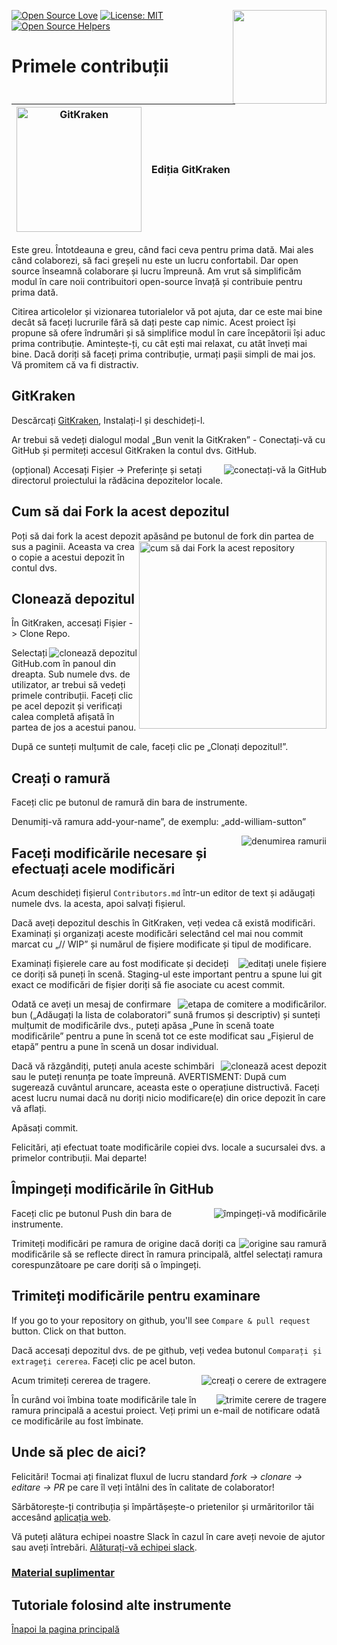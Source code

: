 [![Open Source Love](https://badges.frapsoft.com/os/v1/open-source.svg?v=103)](https://github.com/ellerbrock/open-source-badges/)
[<img align="right" width="150" src="https://firstcontributions.github.io/assets/gui-tool-tutorials/gitkraken-tutorial/join-slack-team.png">](https://join.slack.com/t/firstcontributors/shared_invite/zt-1hg51qkgm-Xc7HxhsiPYNN3ofX2_I8FA)
[![License: MIT](https://img.shields.io/badge/License-MIT-green.svg)](https://opensource.org/licenses/MIT)
[![Open Source Helpers](https://www.codetriage.com/roshanjossey/first-contributions/badges/users.svg)](https://www.codetriage.com/roshanjossey/first-contributions)


# Primele contribuții

|<img alt="GitKraken" src="https://firstcontributions.github.io/assets/gui-tool-tutorials/gitkraken-tutorial/gk-icon.png" width="200">| Ediția GitKraken|
|---|---|

Este greu. Întotdeauna e greu, când faci ceva pentru prima dată. Mai ales când colaborezi, să faci greșeli nu este un lucru confortabil. Dar open source înseamnă colaborare și lucru împreună. Am vrut să simplificăm modul în care noii contribuitori open-source învață și contribuie pentru prima dată.

Citirea articolelor și vizionarea tutorialelor vă pot ajuta, dar ce este mai bine decât să faceți lucrurile fără să dați peste cap nimic. Acest proiect își propune să ofere îndrumări și să simplifice modul în care începătorii își aduc prima contribuție. Amintește-ți, cu cât ești mai relaxat, cu atât înveți mai bine. Dacă doriți să faceți prima contribuție, urmați pașii simpli de mai jos. Vă promitem că va fi distractiv.


## GitKraken

Descărcați [GitKraken](https://www.gitkraken.com), Instalați-l și deschideți-l.

Ar trebui să vedeți dialogul modal „Bun venit la GitKraken” - Conectați-vă cu GitHub și permiteți accesul GitKraken la contul dvs. GitHub.


<img style="float: right;" src="https://firstcontributions.github.io/assets/gui-tool-tutorials/gitkraken-tutorial/gk-login.png" alt="conectați-vă la GitHub" />

(opțional) Accesați Fișier -> Preferințe și setați directorul proiectului la rădăcina depozitelor locale.


## Cum să dai Fork la acest depozitul

Poți să dai fork la acest depozit apăsând pe butonul de fork din partea de sus a paginii.
<img align="right" width="300" src="https://firstcontributions.github.io/assets/gui-tool-tutorials/gitkraken-tutorial/fork.png" alt="cum să dai Fork la acest repository" />
Aceasta va crea o copie a acestui depozit în contul dvs.


## Clonează depozitul

În GitKraken, accesați Fișier -> Clone Repo.


<img style="float: right;" src="https://firstcontributions.github.io/assets/gui-tool-tutorials/gitkraken-tutorial/gk-clone.png" alt="clonează depozitul" />


Selectați GitHub.com în panoul din dreapta. Sub numele dvs. de utilizator, ar trebui să vedeți primele contribuții. Faceți clic pe acel depozit și verificați calea completă afișată în partea de jos a acestui panou.

După ce sunteți mulțumit de cale, faceți clic pe „Clonați depozitul!”.


## Creați o ramură

Faceți clic pe butonul de ramură din bara de instrumente.

Denumiți-vă ramura add-your-name”, de exemplu: „add-william-sutton”

<img style="float: right;" src="https://firstcontributions.github.io/assets/gui-tool-tutorials/gitkraken-tutorial/gk-branch.png" alt="denumirea ramurii" />


## Faceți modificările necesare și efectuați acele modificări

Acum deschideți fișierul `Contributors.md` într-un editor de text și adăugați numele dvs. la acesta, apoi salvați fișierul.

Dacă aveți depozitul deschis în GitKraken, veți vedea că există modificări. Examinați și organizați aceste modificări selectând cel mai nou commit marcat cu „// WIP” și numărul de fișiere modificate și tipul de modificare.

<img style="float: right;" src="https://firstcontributions.github.io/assets/gui-tool-tutorials/gitkraken-tutorial/gk-edit.png" alt="editați unele fișiere" />

Examinați fișierele care au fost modificate și decideți ce doriți să puneți în scenă. Staging-ul este important pentru a spune lui git exact ce modificări de fișier doriți să fie asociate cu acest commit.


<img style="float: right;" src="https://firstcontributions.github.io/assets/gui-tool-tutorials/gitkraken-tutorial/gk-stage.png" alt="etapa de comitere a modificărilor." />


Odată ce aveți un mesaj de confirmare bun („Adăugați <numele-dvs> la lista de colaboratori” sună frumos și descriptiv) și sunteți mulțumit de modificările dvs., puteți apăsa „Pune în scenă toate modificările” pentru a pune în scenă tot ce este modificat sau „Fișierul de etapă” pentru a pune în scenă un dosar individual.


<img style="float: right;" src="https://firstcontributions.github.io/assets/gui-tool-tutorials/gitkraken-tutorial/gk-commit.png" alt="clonează acest depozit" />


Dacă vă răzgândiți, puteți anula aceste schimbări sau le puteți renunța pe toate împreună.
AVERTISMENT: După cum sugerează cuvântul aruncare, aceasta este o operațiune distructivă. Faceți acest lucru numai dacă nu doriți nicio modificare(e) din orice depozit în care vă aflați.

Apăsați commit.

Felicitări, ați efectuat toate modificările copiei dvs. locale a sucursalei dvs. a primelor contribuții. Mai departe!


## Împingeți modificările în GitHub

<img style="float: right;" src="https://firstcontributions.github.io/assets/gui-tool-tutorials/gitkraken-tutorial/gk-push.png" alt="împingeți-vă modificările" />

Faceți clic pe butonul Push din bara de instrumente.

<img style="float: right;" src="https://firstcontributions.github.io/assets/gui-tool-tutorials/gitkraken-tutorial/gk-origin.png" alt="origine sau ramură" />

Trimiteți modificări pe ramura de origine dacă doriți ca modificările să se reflecte direct în ramura principală, altfel selectați ramura corespunzătoare pe care doriți să o împingeți.


## Trimiteți modificările pentru examinare

If you go to your repository on github, you'll see  `Compare & pull request` button. Click on that button.

Dacă accesați depozitul dvs. de pe github, veți vedea butonul `Comparați și extrageți cererea`. Faceți clic pe acel buton.

<img style="float: right;" src="https://firstcontributions.github.io/assets/gui-tool-tutorials/gitkraken-tutorial/compare-and-pull.png" alt="creați o cerere de extragere" />

Acum trimiteți cererea de tragere.

<img style="float: right;" src="https://firstcontributions.github.io/assets/gui-tool-tutorials/gitkraken-tutorial/submit-pull-request.png" alt="trimite cerere de tragere" />

În curând voi îmbina toate modificările tale în ramura principală a acestui proiect. Veți primi un e-mail de notificare odată ce modificările au fost îmbinate.

## Unde să plec de aici?

Felicitări! Tocmai ați finalizat fluxul de lucru standard _fork -> clonare -> editare -> PR_ pe care îl veți întâlni des în calitate de colaborator!

Sărbătorește-ți contribuția și împărtășește-o prietenilor și urmăritorilor tăi accesând [aplicația web](https://firstcontributions.github.io/#social-share).

Vă puteți alătura echipei noastre Slack în cazul în care aveți nevoie de ajutor sau aveți întrebări. [Alăturați-vă echipei slack](https://join.slack.com/t/firstcontributors/shared_invite/zt-1hg51qkgm-Xc7HxhsiPYNN3ofX2_I8FA).


### [Material suplimentar](../additional-material/git_workflow_scenarios/additional-material.md)


## Tutoriale folosind alte instrumente
[Înapoi la pagina principală](https://github.com/firstcontributions/first-contributions#tutorials-using-other-tools)
